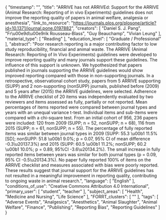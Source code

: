 {
    "timestamp": "",
    "title": "ARRIVE has not ARRIVEd: Support for the ARRIVE (Animal Research: Reporting of in vivo Experiments) guidelines does not improve the reporting quality of papers in animal welfare, analgesia or anesthesia",
    "link_to_resource": "https://journals.plos.org/plosone/article?id=10.1371/journal.pone.0197882",
    "creators": [
        "Daniel S. J. Pang",
        "Fr\u00e9d\u00e9rik Rousseau-Blass",
        "Guy Beauchamp",
        "Vivian Leung"
    ],
    "material_type": [
        "Reading"
    ],
    "education_level": [
        "Graduate / Professional"
    ],
    "abstract": "Poor research reporting is a major contributing factor to low study reproducibility, financial and animal waste. The ARRIVE (Animal Research: Reporting of In Vivo Experiments) guidelines were developed to improve reporting quality and many journals support these guidelines. The influence of this support is unknown. We hypothesized that papers published in journals supporting the ARRIVE guidelines would show improved reporting compared with those in non-supporting journals. In a retrospective, observational cohort study, papers from 5 ARRIVE supporting (SUPP) and 2 non-supporting (nonSUPP) journals, published before (2009) and 5 years after (2015) the ARRIVE guidelines, were selected. Adherence to the ARRIVE checklist of 20 items was independently evaluated by two reviewers and items assessed as fully, partially or not reported. Mean percentages of items reported were compared between journal types and years with an unequal variance t-test. Individual items and sub-items were compared with a chi-square test. From an initial cohort of 956, 236 papers were included: 120 from 2009 (SUPP; n = 52, nonSUPP; n = 68), 116 from 2015 (SUPP; n = 61, nonSUPP; n = 55). The percentage of fully reported items was similar between journal types in 2009 (SUPP: 55.3 \u00b1 11.5% [SD]; nonSUPP: 51.8 \u00b1 9.0%; p = 0.07, 95% CI of mean difference -0.3\u20137.3%) and 2015 (SUPP: 60.5 \u00b1 11.2%; nonSUPP; 60.2 \u00b1 10.0%; p = 0.89, 95%CI -3.6\u20134.2%). The small increase in fully reported items between years was similar for both journal types (p = 0.09, 95% CI -0.5\u20134.3%). No paper fully reported 100% of items on the ARRIVE checklist and measures associated with bias were poorly reported. These results suggest that journal support for the ARRIVE guidelines has not resulted in a meaningful improvement in reporting quality, contributing to ongoing waste in animal research.",
    "language": [
        "English"
    ],
    "conditions_of_use": "Creative Commons Attribution 4.0 International",
    "primary_user": [
        "student",
        "teacher"
    ],
    "subject_areas": [
        "Health",
        "Medicine and Nursing",
        "Life Science"
    ],
    "FORRT_clusters": [
        ""
    ],
    "tags": [
        "Adverse Events",
        "Analgesics",
        "Anesthetics",
        "Animal Slaughter",
        "Animal Welfare",
        "Finance",
        "Publishing",
        "Reporting Bias",
        "Reporting Guidelines"
    ]
}